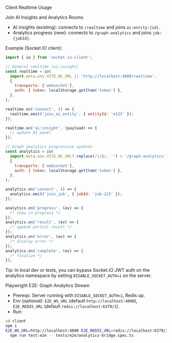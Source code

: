 Client Realtime Usage

Join AI Insights and Analytics Rooms

- AI insights (existing): connects to `/realtime` and joins `ai:entity:{id}`.
- Analytics progress (new): connects to `/graph-analytics` and joins `job:{jobId}`.

Example (Socket.IO client):

```js
import { io } from 'socket.io-client';

// General realtime (ai:insight)
const realtime = io(
  import.meta.env.VITE_WS_URL || 'http://localhost:4000/realtime',
  {
    transports: ['websocket'],
    auth: { token: localStorage.getItem('token') },
  },
);

realtime.on('connect', () => {
  realtime.emit('join_ai_entity', { entityId: 'e123' });
});

realtime.on('ai:insight', (payload) => {
  // update AI panel
});

// Graph analytics progressive updates
const analytics = io(
  import.meta.env.VITE_WS_URL?.replace(/\/$/, '') + '/graph-analytics',
  {
    transports: ['websocket'],
    auth: { token: localStorage.getItem('token') },
  },
);

analytics.on('connect', () => {
  analytics.emit('join_job', { jobId: 'job-123' });
});

analytics.on('progress', (ev) => {
  /* show in-progress */
});
analytics.on('result', (ev) => {
  /* append partial result */
});
analytics.on('error', (ev) => {
  /* display error */
});
analytics.on('complete', (ev) => {
  /* finalize */
});
```

Tip: In local dev or tests, you can bypass Socket.IO JWT auth on the analytics namespace by setting `DISABLE_SOCKET_AUTH=1` on the server.

Playwright E2E: Graph Analytics Stream

- Prereqs: Server running with `DISABLE_SOCKET_AUTH=1`, Redis up.
- Env (optional): `E2E_WS_URL` (default `http://localhost:4000`), `E2E_REDIS_URL` (default `redis://localhost:6379/1`).
- Run:

```bash
cd client
npm i
E2E_WS_URL=http://localhost:4000 E2E_REDIS_URL=redis://localhost:6379/1 \
  npm run test:e2e -- tests/e2e/analytics-bridge.spec.ts
```
